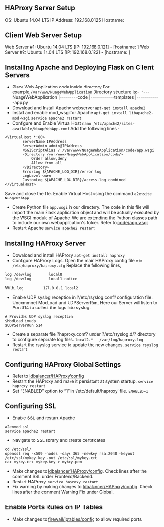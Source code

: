 ## HAProxy Server Setup

OS: Ubuntu 14.04 LTS
IP Address: 192.168.0.125
Hostname: 

## Client Web Server Setup

Web Server #1: Ubuntu 14.04 LTS [IP: 192.168.0.121] - [hostname: ]
Web Server #2: Ubuntu 14.04 LTS [IP: 192.168.0.122] - [hostname: ]
## Installing Apache and Deploying Flask on Client Servers
* Place Web Application code inside directory
For example,`/var/www/NuageWebApplication`
Directory structure is:-
|----NuageWebApplication
|---------code
|------------templates
|------------app.py
* Download and Install Apache webserver
`apt-get install apache2`
* Install and enable mod_wsgi for Apache
`apt-get install libapache2-mod-wsgi`
`service apache2 restart`
* Configure and Enable Virtual Host
`nano /etc/apache2/sites-available/NuageWebApp.conf`
Add the following lines:-
```
<VirtualHost *:80>
		ServerName IPAddress
		ServerAdmin admin@IPAddress
		WSGIScriptAlias / /var/www/NuageWebApplication/code/app.wsgi
		<Directory /var/www/NuageWebApplication/code/>
			Order allow,deny
			Allow from all
		</Directory>
		ErrorLog ${APACHE_LOG_DIR}/error.log
		LogLevel warn
		CustomLog ${APACHE_LOG_DIR}/access.log combined
</VirtualHost>
```
Save and close the file.
Enable Virtual Host using the command
`a2ensite NuageWebApp`
* Create Python file `app.wsgi` in our directory. The code in this file will import the main Flask application object and will be actually executed by the WSGI module of Apache. We are extending the Python classes path to include our own webapplication's folder.
Refer to [code/app.wsgi](code/app.wsgi)
* Restart Apache
`service apache2 restart`

## Installing HAProxy Server

* Download and install HAProxy
`apt-get install haproxy`
* Configure HAProxy Logs. Open the main HAProxy config file
`vim /etc/haproxy/haproxy.cfg`
Replace the following lines,
```
log /dev/log        local0
log /dev/log        local1 notice
``` 
With,
`log         127.0.0.1 local2`
* Enable UDP syslog reception in ?/etc/rsyslog.conf? configuration file. Uncommnet ModLoad and UDPServerRun, Here our Server will listen to Port 514 to collect the logs into syslog.
```
# Provides UDP syslog reception
$ModLoad imudp
$UDPServerRun 514
```
* Create a separate file ?haproxy.conf? under ?/etc/rsyslog.d/? directory to configure separate log files.
`local2.*	/var/log/haproxy.log`
* Restart the rsyslog service to update the new changes.
`service rsyslog restart`

## Configuring HAProxy Global Settings

* Refer to [ldbalancer/HAProxy/config](ldbalancer/HAProxy/config)
* Restart the HAProxy and make it persistant at system startup.
`service haproxy restart`
* Set “ENABLED” option to “1” in ‘/etc/default/haproxy‘ file.
`ENABLED=1`

## Configuring SSL

* Enable SSL and restart Apache
```
a2enmod ssl
service apache2 restart
```
* Navigate to SSL library and create certificates
```
cd /etc/ssl/
openssl req -x509 -nodes -days 365 -newkey rsa:2048 -keyout /etc/ssl/mykey.key -out /etc/ssl/mykey.crt
cat mykey.crt mykey.key > mykey.pem
```
* Make changes to [ldbalancer/HAProxy/config](ldbalancer/HAProxy/config). Check lines after the comment SSL under Frontend/Backend.
* Restart HAProxy.
`service haproxy restart`
* Fix warning by making changes to [ldbalancer/HAProxy/config](ldbalancer/HAProxy/config). Check lines after the comment Warning Fix under Global.

## Enable Ports Rules on IP Tables
* Make changes to [firewall/iptables/config](firewall/iptables/config) to allow required ports.